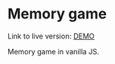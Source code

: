 # Memory game

Link to live version: [DEMO](https://anngladz.github.io/memory-game/)

Memory game in vanilla JS.
